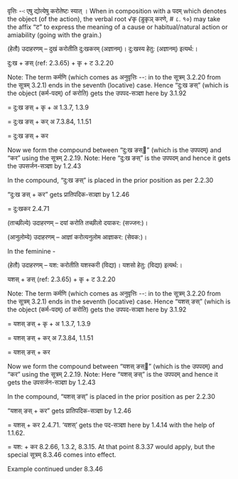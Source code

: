 




वृत्तिः --ः एषु द्योत्येषु करोतेष्टः स्यात् । When in composition with a पदम् which denotes the object (of the action), the verbal root √कृ (डुकृञ् करणे, # ८. १०) may take the affix “ट” to express the meaning of a cause or habitual/natural action or amiability (going with the grain.)


(हेतौ) उदाहरणम् – दुखं करोतीति दु:खकरम् (अज्ञानम्)। दु:खस्य हेतु: (अज्ञानम्) इत्यर्थ:।


दु:ख + ङस् (ref: 2.3.65) + कृ + ट 3.2.20

Note: The term कर्मणि (which comes as अनुवृत्तिः --: in to the सूत्रम् 3.2.20 from the सूत्रम् 3.2.1) ends in the seventh (locative) case. Hence “दु:ख ङस्” (which is the object (कर्म-पदम्) of करोति) gets the उपपद-सञ्ज्ञा here by 3.1.92

= दु:ख ङस् + कृ + अ 1.3.7, 1.3.9

= दु:ख ङस् + कर् अ 7.3.84, 1.1.51

= दु:ख ङस् + कर


Now we form the compound between “दु:ख ङस्” (which is the उपपदम्) and “कर” using the सूत्रम् 2.2.19. Note: Here “दु:ख ङस्” is the उपपदम् and hence it gets the उपसर्जन-सञ्ज्ञा by 1.2.43

In the compound, “दु:ख ङस्” is placed in the prior position as per 2.2.30

“दु:ख ङस् + कर” gets प्रातिपदिक-सञ्ज्ञा by 1.2.46

= दु:खकर 2.4.71


(ताच्छील्ये) उदाहरणम् – दयां करोति तच्छीलो दयाकर: (सज्जन:)।

(आनुलोम्ये) उदाहरणम् – आज्ञां करोत्यनुलोम आज्ञाकर: (सेवक:)।


In the feminine -


(हेतौ) उदाहरणम् – यश: करोतीति यशस्करी (विद्या)। यशसो हेतु: (विद्या) इत्यर्थ:।


यशस् + ङस् (ref: 2.3.65) + कृ + ट 3.2.20

Note: The term कर्मणि (which comes as अनुवृत्तिः --: in to the सूत्रम् 3.2.20 from the सूत्रम् 3.2.1) ends in the seventh (locative) case. Hence “यशस् ङस्” (which is the object (कर्म-पदम्) of करोति) gets the उपपद-सञ्ज्ञा here by 3.1.92

= यशस् ङस् + कृ + अ 1.3.7, 1.3.9

= यशस् ङस् + कर् अ 7.3.84, 1.1.51

= यशस् ङस् + कर


Now we form the compound between “यशस् ङस्” (which is the उपपदम्) and “कर” using the सूत्रम् 2.2.19. Note: Here “यशस् ङस्” is the उपपदम् and hence it gets the उपसर्जन-सञ्ज्ञा by 1.2.43

In the compound, “यशस् ङस्” is placed in the prior position as per 2.2.30

“यशस् ङस् + कर” gets प्रातिपदिक-सञ्ज्ञा by 1.2.46

= यशस् + कर 2.4.71. ‘यशस्’ gets the पद-सञ्ज्ञा here by 1.4.14 with the help of 1.1.62.

= यश: + कर 8.2.66, 1.3.2, 8.3.15. At that point 8.3.37 would apply, but the special सूत्रम् 8.3.46 comes into effect.


Example continued under 8.3.46

